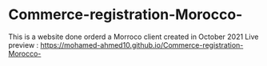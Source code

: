 # Commerce-registration-Morocco-
This is a website done orderd a Morroco client 
created in October 2021
Live preview : https://mohamed-ahmed10.github.io/Commerce-registration-Morocco-
